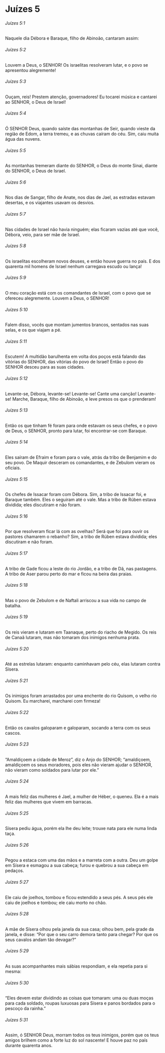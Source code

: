 # Juízes 5

###### Juízes 5:1

Naquele dia Débora e Baraque, filho de Abinoão, cantaram assim:

###### Juízes 5:2

Louvem a Deus, o SENHOR! Os israelitas resolveram lutar, e o povo se apresentou alegremente!

###### Juízes 5:3

Ouçam, reis! Prestem atenção, governadores! Eu tocarei música e cantarei ao SENHOR, o Deus de Israel!

###### Juízes 5:4

Ó SENHOR Deus, quando saíste das montanhas de Seir, quando vieste da região de Edom, a terra tremeu, e as chuvas caíram do céu. Sim, caiu muita água das nuvens.

###### Juízes 5:5

As montanhas tremeram diante do SENHOR, o Deus do monte Sinai, diante do SENHOR, o Deus de Israel.

###### Juízes 5:6

Nos dias de Sangar, filho de Anate, nos dias de Jael, as estradas estavam desertas, e os viajantes usavam os desvios.

###### Juízes 5:7

Nas cidades de Israel não havia ninguém; elas ficaram vazias até que você, Débora, veio, para ser mãe de Israel.

###### Juízes 5:8

Os israelitas escolheram novos deuses, e então houve guerra no país. E dos quarenta mil homens de Israel nenhum carregava escudo ou lança!

###### Juízes 5:9

O meu coração está com os comandantes de Israel, com o povo que se ofereceu alegremente. Louvem a Deus, o SENHOR!

###### Juízes 5:10

Falem disso, vocês que montam jumentos brancos, sentados nas suas selas, e os que viajam a pé.

###### Juízes 5:11

Escutem! A multidão barulhenta em volta dos poços está falando das vitórias do SENHOR, das vitórias do povo de Israel! Então o povo do SENHOR desceu para as suas cidades.

###### Juízes 5:12

Levante-se, Débora, levante-se! Levante-se! Cante uma canção! Levante-se! Marche, Baraque, filho de Abinoão, e leve presos os que o prenderam!

###### Juízes 5:13

Então os que tinham fé foram para onde estavam os seus chefes, e o povo de Deus, o SENHOR, pronto para lutar, foi encontrar-se com Baraque.

###### Juízes 5:14

Eles saíram de Efraim e foram para o vale, atrás da tribo de Benjamim e do seu povo. De Maquir desceram os comandantes, e de Zebulom vieram os oficiais.

###### Juízes 5:15

Os chefes de Issacar foram com Débora. Sim, a tribo de Issacar foi, e Baraque também. Eles o seguiram até o vale. Mas a tribo de Rúben estava dividida; eles discutiram e não foram.

###### Juízes 5:16

Por que resolveram ficar lá com as ovelhas? Será que foi para ouvir os pastores chamarem o rebanho? Sim, a tribo de Rúben estava dividida; eles discutiram e não foram.

###### Juízes 5:17

A tribo de Gade ficou a leste do rio Jordão, e a tribo de Dã, nas pastagens. A tribo de Aser parou perto do mar e ficou na beira das praias.

###### Juízes 5:18

Mas o povo de Zebulom e de Naftali arriscou a sua vida no campo de batalha.

###### Juízes 5:19

Os reis vieram e lutaram em Taanaque, perto do riacho de Megido. Os reis de Canaã lutaram, mas não tomaram dos inimigos nenhuma prata.

###### Juízes 5:20

Até as estrelas lutaram: enquanto caminhavam pelo céu, elas lutaram contra Sísera.

###### Juízes 5:21

Os inimigos foram arrastados por uma enchente do rio Quisom, o velho rio Quisom. Eu marcharei, marcharei com firmeza!

###### Juízes 5:22

Então os cavalos galoparam e galoparam, socando a terra com os seus cascos.

###### Juízes 5:23

“Amaldiçoem a cidade de Meroz”, diz o Anjo do SENHOR; “amaldiçoem, amaldiçoem os seus moradores, pois eles não vieram ajudar o SENHOR, não vieram como soldados para lutar por ele.”

###### Juízes 5:24

A mais feliz das mulheres é Jael, a mulher de Héber, o queneu. Ela é a mais feliz das mulheres que vivem em barracas.

###### Juízes 5:25

Sísera pediu água, porém ela lhe deu leite; trouxe nata para ele numa linda taça.

###### Juízes 5:26

Pegou a estaca com uma das mãos e a marreta com a outra. Deu um golpe em Sísera e esmagou a sua cabeça; furou e quebrou a sua cabeça em pedaços.

###### Juízes 5:27

Ele caiu de joelhos, tombou e ficou estendido a seus pés. A seus pés ele caiu de joelhos e tombou; ele caiu morto no chão.

###### Juízes 5:28

A mãe de Sísera olhou pela janela da sua casa; olhou bem, pela grade da janela, e disse: “Por que o seu carro demora tanto para chegar? Por que os seus cavalos andam tão devagar?”

###### Juízes 5:29

As suas acompanhantes mais sábias respondiam, e ela repetia para si mesma:

###### Juízes 5:30

“Eles devem estar dividindo as coisas que tomaram: uma ou duas moças para cada soldado, roupas luxuosas para Sísera e panos bordados para o pescoço da rainha.”

###### Juízes 5:31

Assim, ó SENHOR Deus, morram todos os teus inimigos, porém que os teus amigos brilhem como a forte luz do sol nascente! E houve paz no país durante quarenta anos.


